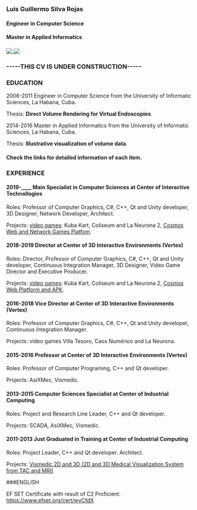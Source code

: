 ### Luis Guillermo Silva Rojas
#### Engineer in Computer Science
#### Master in Applied Informatics

<a href="https://github.com/lgsilva3087">
  <img align="center" src="https://github-readme-stats.vercel.app/api?username=lgsilva3087&show_icons=true&include_all_commits=true&line_height=33&count_private=true&theme=dark" />
  <img align="center" src="https://github-readme-stats.vercel.app/api/top-langs/?username=lgsilva3087&langs_count=4&line_height=345&theme=dark" />
</a>

### -----THIS CV IS UNDER CONSTRUCTION-----

### EDUCATION
2006-2011
Engineer in Computer Science from the University of Informatic Sciences, La Habana, Cuba.

Thesis: **Direct Volume Rendering for Virtual Endoscopies**.

2014-2016
Master in Applied Informatics from the University of Informatic Sciences, La Habana, Cuba.

Thesis: **Illustrative visualization of volume data**.

#### Check the links for detailed information of each item.

### EXPERIENCE

#### 2019-____ Main Specialist in Computer Sciences at Center of Interactive Technollogies

Roles: Professor of Computer Graphics, C#, C++, Qt and Unity developer, 3D Designer, Network Developer, Architect.

Projects: [video games](projects/video-games/README.md): Kuba Kart, Coliseum and La Neurona 2, [Cosmox Web and Network Games Platfom](projects/cosmox/cosmox.md).

#### 2018-2019 Director at Center of 3D Interactive Environments (Vertex)

Roles: Director, Professor of Computer Graphics, C#, C++, Qt and Unity developer, Continuous Integration Manager, 3D Designer, Video Game Director and Executive Producer.

Projects: [video games](projects/video-games/README.md): Kuba Kart, Coliseum and La Neurona 2, [Cosmox Web Platform and APK](projects/cosmox/cosmox.md).

#### 2016-2018 Vice Director at Center of 3D Interactive Environments (Vertex)

Roles: Professor of Computer Graphics, C#, C++, Qt and Unity developer, Continuous Integration Manager.

Projects: video games Villa Tesoro, Caos Numérico and La Neurona.

#### 2015-2016 Professor at Center of 3D Interactive Environments (Vertex)
Roles: Professor of Computer Programing, C++ and Qt developer.

Projects: AsiXMec, Vismedic.

#### 2013-2015 Computer Sciences Specialist at Center of Industrial Computing

Roles: Project and Research Line Leader, C++ and Qt developer.

Projects: SCADA, AsiXMec, Vismedic.

#### 2011-2013 Just Graduated in Training at Center of Industrial Computing

Roles: Project Leader, C++ and Qt developer. Architect.

Projects: [Vismedic 2D and 3D (2D and 3D Medical Visualization System from TAC and MRI)](projects/vismedic/README.md)

###ENGLISH

EF SET Certificate with result of C2 Proficient: https://www.efset.org/cert/wyCfdX

